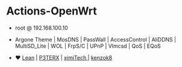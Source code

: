 # Actions-OpenWrt

- root  @  192.168.100.10
- Argone Theme  |  MosDNS  | PassWall | AccessControl | AliDDNS | MultiSD_Lite | WOL | FrpS/C | UPnP | Vlmcsd | QoS | EQoS

- ❤️  [Lean](https://github.com/coolsnowwolf/lede)  | [P3TERX](https://github.com/P3TERX/Actions-OpenWrt) |  [ximiTech ](https://github.com/ximiTech)  |  [kenzok8](https://github.com/kenzok8)
